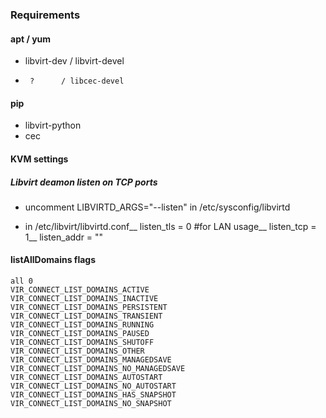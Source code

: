 ### Requirements

#### apt / yum
- libvirt-dev / libvirt-devel
-      ?      / libcec-devel

#### pip
- libvirt-python
- cec

#### KVM settings
##### Libvirt deamon listen on TCP ports
  - uncomment LIBVIRTD_ARGS="--listen" in /etc/sysconfig/libvirtd

  - in /etc/libvirt/libvirtd.conf__
    listen_tls = 0 #for LAN usage__
    listen_tcp = 1__
    listen_addr = "<binded IP>"

#### listAllDomains flags
    all 0
    VIR_CONNECT_LIST_DOMAINS_ACTIVE
    VIR_CONNECT_LIST_DOMAINS_INACTIVE
    VIR_CONNECT_LIST_DOMAINS_PERSISTENT
    VIR_CONNECT_LIST_DOMAINS_TRANSIENT
    VIR_CONNECT_LIST_DOMAINS_RUNNING
    VIR_CONNECT_LIST_DOMAINS_PAUSED
    VIR_CONNECT_LIST_DOMAINS_SHUTOFF
    VIR_CONNECT_LIST_DOMAINS_OTHER
    VIR_CONNECT_LIST_DOMAINS_MANAGEDSAVE
    VIR_CONNECT_LIST_DOMAINS_NO_MANAGEDSAVE
    VIR_CONNECT_LIST_DOMAINS_AUTOSTART
    VIR_CONNECT_LIST_DOMAINS_NO_AUTOSTART
    VIR_CONNECT_LIST_DOMAINS_HAS_SNAPSHOT
    VIR_CONNECT_LIST_DOMAINS_NO_SNAPSHOT
